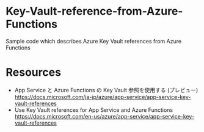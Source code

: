 # Key-Vault-reference-from-Azure-Functions
Sample code which describes Azure Key Vault references from Azure Functions

# Resources

- App Service と Azure Functions の Key Vault 参照を使用する (プレビュー)
  https://docs.microsoft.com/ja-jp/azure/app-service/app-service-key-vault-references
- Use Key Vault references for App Service and Azure Functions
  https://docs.microsoft.com/en-us/azure/app-service/app-service-key-vault-references
